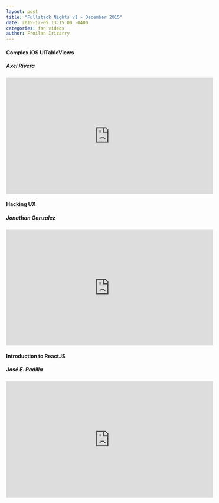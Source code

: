 ```yaml
---
layout: post
title: "Fullstack Nights v1 - December 2015"
date: 2015-12-05 13:15:00 -0400
categories: fsn videos
author: Froilan Irizarry
---
```


<div class="row top-bottom-buffer">
  <div class="col-md-6 col-md-offset-3 text-center">
    <h4>Complex iOS UITableViews</h4>
    <h5>Axel Rivera </h5>
    <div class="embed-container"><iframe width="560" height="315" src="https://www.youtube.com/embed/-rSUVIrAKCA" frameborder="0" allowfullscreen></iframe></div>
  </div>
</div>
<div class="row top-bottom-buffer">
  <div class="col-md-6 col-md-offset-3 text-center">
    <h4>Hacking UX</h4>
    <h5>Jonathan Gonzalez </h5>
    <div class="embed-container"><iframe width="560" height="315" src="https://www.youtube.com/embed/JBtgt4coZHw" frameborder="0" allowfullscreen></iframe></div>
  </div>
</div>
<div class="row top-bottom-buffer">
  <div class="col-md-6 col-md-offset-3 text-center">
    <h4>Introduction to ReactJS</h4>
    <h5>José E. Padilla </h5>
    <div class="embed-container"><iframe width="560" height="315" src="https://www.youtube.com/embed/qnJL_l7sg4Y" frameborder="0" allowfullscreen></iframe></div>
  </div>
</div>
